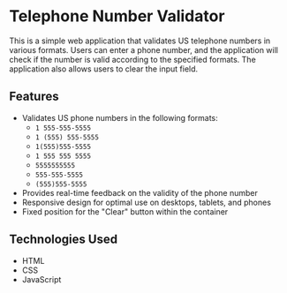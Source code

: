 # Telephone Number Validator

This is a simple web application that validates US telephone numbers in various formats. Users can enter a phone number, and the application will check if the number is valid according to the specified formats. The application also allows users to clear the input field.

## Features

- Validates US phone numbers in the following formats:
  - `1 555-555-5555`
  - `1 (555) 555-5555`
  - `1(555)555-5555`
  - `1 555 555 5555`
  - `5555555555`
  - `555-555-5555`
  - `(555)555-5555`
- Provides real-time feedback on the validity of the phone number
- Responsive design for optimal use on desktops, tablets, and phones
- Fixed position for the "Clear" button within the container

## Technologies Used

- HTML
- CSS
- JavaScript
